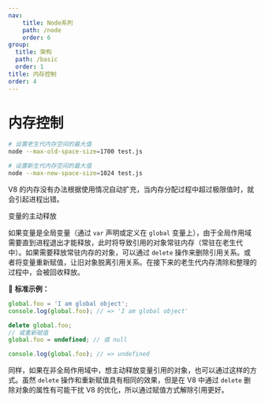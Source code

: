 ```yaml
---
nav:
    title: Node系列
    path: /node
    order: 6
group:
  title: 架构
  path: /basic
  order: 1  
title: 内存控制
order: 4
---
```


# 内存控制

```bash
# 设置老生代内存空间的最大值
node --max-old-space-size=1700 test.js

# 设置新生代内存空间的最大值
node --max-new-space-size=1024 test.js
```

V8 的内存没有办法根据使用情况自动扩充，当内存分配过程中超过极限值时，就会引起进程出错。

变量的主动释放

如果变量是全局变量（通过 `var` 声明或定义在 `global` 变量上），由于全局作用域需要直到进程退出才能释放，此时将导致引用的对象常驻内存（常驻在老生代中）。如果需要释放常驻内存的对象，可以通过 `delete` 操作来删除引用关系。或者将变量重新赋值，让旧对象脱离引用关系。在接下来的老生代内存清除和整理的过程中，会被回收释放。

🌰 **标准示例：**

```js
global.foo = 'I am global object';
console.log(global.foo); // => 'I am global object'

delete global.foo;
// 或重新赋值
global.foo = undefined; // 或 null

console.log(global.foo); // => undefined
```

同样，如果在非全局作用域中，想主动释放变量引用的对象，也可以通过这样的方式。虽然 `delete` 操作和重新赋值具有相同的效果，但是在 V8 中通过 `delete` 删除对象的属性有可能干扰 V8 的优化，所以通过赋值方式解除引用更好。
